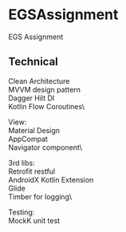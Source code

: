 # EGSAssignment
EGS Assignment
## Technical
Clean Architecture\
MVVM design pattern\
Dagger Hilt DI\
Kotlin Flow Coroutines\\

View:\
Material Design\
AppCompat\
Navigator component\\

3rd libs:\
Retrofit restful\
AndroidX Kotlin Extension\
Glide\
Timber for logging\\

Testing:\
MockK unit test

